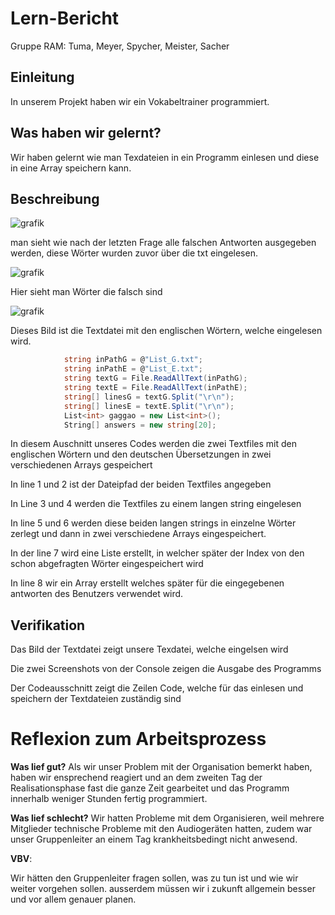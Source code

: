
# Lern-Bericht
Gruppe RAM: Tuma, Meyer, Spycher, Meister, Sacher

## Einleitung

In unserem Projekt haben wir ein Vokabeltrainer programmiert.

## Was haben wir gelernt?

Wir haben gelernt wie man Texdateien in ein Programm einlesen und diese in eine Array speichern kann.

## Beschreibung

![grafik](https://user-images.githubusercontent.com/110892658/201874804-8427aaf2-d867-4710-9c82-2a0726569112.png)

man sieht wie nach der letzten Frage alle falschen Antworten ausgegeben werden, diese Wörter wurden zuvor über die txt eingelesen.

![grafik](https://user-images.githubusercontent.com/110892658/201876578-85e2bdef-5fef-44f0-afaf-44a441041416.png)

Hier sieht man Wörter die falsch sind

![grafik](https://user-images.githubusercontent.com/110892658/201871767-33d21430-f99a-45c4-acc4-20a024732e25.png)

Dieses Bild ist die Textdatei mit den englischen Wörtern, welche eingelesen wird.
```c#
            string inPathG = @"List_G.txt";
            string inPathE = @"List_E.txt";
            string textG = File.ReadAllText(inPathG);
            string textE = File.ReadAllText(inPathE);
            string[] linesG = textG.Split("\r\n");
            string[] linesE = textE.Split("\r\n");
            List<int> gaggao = new List<int>();
            String[] answers = new string[20];
```

In diesem Auschnitt unseres Codes werden die zwei Textfiles mit den englischen Wörtern und den deutschen Übersetzungen in zwei verschiedenen Arrays gespeichert

In line 1 und 2 ist der Dateipfad der beiden Textfiles angegeben

In Line 3 und 4 werden die Textfiles zu einem langen string eingelesen

In line 5 und 6 werden diese beiden langen strings in einzelne Wörter zerlegt und dann in zwei verschiedene Arrays eingespeichert.

In der line 7 wird eine Liste erstellt, in welcher später der Index von den schon abgefragten Wörter eingespeichert wird

In line 8 wir ein Array erstellt welches später für die eingegebenen antworten des Benutzers verwendet wird.



## Verifikation

Das Bild der Textdatei zeigt unsere Texdatei, welche eingelsen wird

Die zwei Screenshots von der Console zeigen die Ausgabe des Programms

Der Codeausschnitt zeigt die Zeilen Code, welche für das einlesen und speichern der Textdateien zuständig sind

# Reflexion zum Arbeitsprozess

**Was lief gut?**
Als wir unser Problem mit der Organisation bemerkt haben, haben wir ensprechend reagiert und an dem zweiten Tag der Realisationsphase fast die ganze Zeit gearbeitet und das Programm innerhalb weniger Stunden fertig programmiert.

**Was lief schlecht?**
Wir hatten Probleme mit dem Organisieren, weil mehrere Mitglieder technische Probleme mit den Audiogeräten hatten, zudem war unser Gruppenleiter an einem Tag krankheitsbedingt nicht anwesend.

**VBV**: 

Wir hätten den Gruppenleiter fragen sollen, was zu tun ist und wie wir weiter vorgehen sollen. ausserdem müssen wir i zukunft allgemein besser und vor allem genauer planen.
